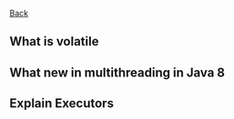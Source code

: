 [Back](./README.md)

## What is volatile


## What new in multithreading in Java 8


## Explain Executors
